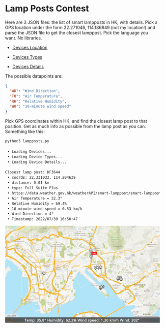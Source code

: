 # Lamp Posts Contest

Here are 3 JSON files: the list of smart lampposts in HK, with details. Pick a GPS location under the form 22.271046, 114.186849 (not my location!) and parse the JSON file to get the closest lamppost. Pick the language you want. No libraries.

* [Devices Location](https://www.hko.gov.hk/common/hko_data/smart-lamppost/files/smart_lamppost_met_device_location.json)

* [Devices Types](https://www.hko.gov.hk/common/hko_data/smart-lamppost/files/smart_lamppost_met_device_type.json)

* [Devices Details](https://www.hko.gov.hk/common/hko_data/smart-lamppost/files/smart_lamppost_met_device_element.json)

The possible datapoints are:

```JSON
{
  "WD": "Wind Direction",
  "T0": "Air Temperature",
  "RH": "Relative Humidity",
  "W0": "10-minute wind speed"
}
```

Pick GPS coordinates within HK, and find the closest lamp post to that position. Get as much info as possible from the lamp post as you can. Something like this:

```sh
python3 lampposts.py

 • Loading Devices...
 • Loading Device Types...
 • Loading Device Details...

Closest lamp post: DF3644
 • coords: 22.331033, 114.204639
 • distance: 0.01 km
 • type: Full Suite Plus
 • https://data.weather.gov.hk/weatherAPI/smart-lamppost/smart-lamppost.php?pi=DF3644&di=01
 • Air Temperature = 32.3°
 • Relative Humidity = 69.4%
 • 10-minute wind speed = 0.53 km/h
 • Wind Direction = 4°
 • Timestamp: 2022/07/30 16:50:47
```

![map sample](mymap_sample.jpg)